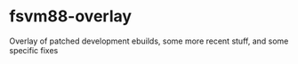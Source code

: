 # fsvm88-overlay
Overlay of patched development ebuilds, some more recent stuff, and some specific fixes
